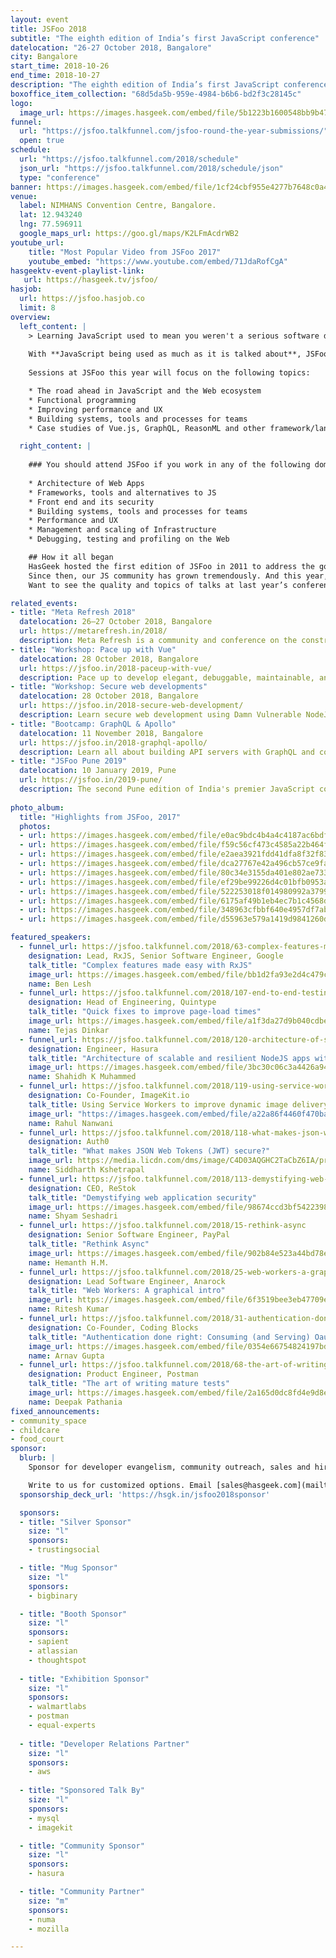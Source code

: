 ```yaml
---
layout: event
title: JSFoo 2018
subtitle: "The eighth edition of India’s first JavaScript conference"
datelocation: "26-27 October 2018, Bangalore"
city: Bangalore
start_time: 2018-10-26
end_time: 2018-10-27
description: "The eighth edition of India’s first JavaScript conference."
boxoffice_item_collection: "68d5da5b-959e-4984-b6b6-bd2f3c28145c"
logo:
  image_url: https://images.hasgeek.com/embed/file/5b1223b1600548bb9b4756f2f1c11e16
funnel:
  url: "https://jsfoo.talkfunnel.com/jsfoo-round-the-year-submissions/"
  open: true
schedule:
  url: "https://jsfoo.talkfunnel.com/2018/schedule"
  json_url: "https://jsfoo.talkfunnel.com/2018/schedule/json"
  type: "conference"
banner: https://images.hasgeek.com/embed/file/1cf24cbf955e4277b7648c0a483cc475
venue:
  label: NIMHANS Convention Centre, Bangalore.
  lat: 12.943240
  lng: 77.596911
  google_maps_url: https://goo.gl/maps/K2LFmAcdrWB2
youtube_url:
    title: "Most Popular Video from JSFoo 2017"
    youtube_embed: "https://www.youtube.com/embed/71JdaRofCgA"
hasgeektv-event-playlist-link:
   url: https://hasgeek.tv/jsfoo/
hasjob:
  url: https://jsfoo.hasjob.co
  limit: 8
overview:
  left_content: |
    > Learning JavaScript used to mean you weren't a serious software developer. Today, not learning JavaScript means the same thing. - **[Tim O'Reilly](https://www.linkedin.com/in/timo3/)**
    
    With **JavaScript being used as much as it is talked about**, JSFoo is certainly the most needed conference this year! The reasons for its popularity are also the reasons for its vulnerability (security-wise). Hence this edition will focus broadly on **JavaScript and security**.
  
    Sessions at JSFoo this year will focus on the following topics:

    * The road ahead in JavaScript and the Web ecosystem
    * Functional programming
    * Improving performance and UX
    * Building systems, tools and processes for teams
    * Case studies of Vue.js, GraphQL, ReasonML and other framework/language adoption.

  right_content: |
  
    ### You should attend JSFoo if you work in any of the following domains
   
    * Architecture of Web Apps
    * Frameworks, tools and alternatives to JS
    * Front end and its security
    * Building systems, tools and processes for teams
    * Performance and UX
    * Management and scaling of Infrastructure
    * Debugging, testing and profiling on the Web

    ## How it all began
    HasGeek hosted the first edition of JSFoo in 2011 to address the gowing needs of a niche community working with Javascript.
    Since then, our JS community has grown tremendously. And this year, we’re meeting again on **26 – 27 October** to explore new ideas and developments, to implement innovative solutions, and to learn from others’ experiences.
    Want to see the quality and topics of talks at last year’s conference? You can watch the [JSFoo 2017 videos](https://hasgeek.tv/jsfoo/jsfoo-2017) or the related [ReactFoo 2017 videos](https://hasgeek.tv/reactfoo/2017) to see what was on trend. Or check out the [2017 conference website](https://jsfoo.in/2017/).

related_events:
- title: "Meta Refresh 2018"
  datelocation: 26–27 October 2018, Bangalore
  url: https://metarefresh.in/2018/
  description: Meta Refresh is a community and conference on the construction of user experiences on the web.
- title: "Workshop: Pace up with Vue"
  datelocation: 28 October 2018, Bangalore
  url: https://jsfoo.in/2018-paceup-with-vue/
  description: Pace up to develop elegant, debuggable, maintainable, and organized applications
- title: "Workshop: Secure web developments"
  datelocation: 28 October 2018, Bangalore
  url: https://jsfoo.in/2018-secure-web-development/
  description: Learn secure web development using Damn Vulnerable NodeJS application
- title: "Bootcamp: GraphQL & Apollo"
  datelocation: 11 November 2018, Bangalore
  url: https://jsfoo.in/2018-graphql-apollo/
  description: Learn all about building API servers with GraphQL and conenct complex apps to GraphQL servers using Apollo.
- title: "JSFoo Pune 2019"
  datelocation: 10 January 2019, Pune
  url: https://jsfoo.in/2019-pune/
  description: The second Pune edition of India's premier JavaScript conference.
  
photo_album:
  title: "Highlights from JSFoo, 2017"
  photos:
  - url: https://images.hasgeek.com/embed/file/e0ac9bdc4b4a4c4187ac6bdf4b01df8b?size=640x480
  - url: https://images.hasgeek.com/embed/file/f59c56cf473c4585a22b464f062f3f98?size=640x480
  - url: https://images.hasgeek.com/embed/file/e2aea3921fdd41dfa8f32f836ba76574?size=640x480
  - url: https://images.hasgeek.com/embed/file/dca27767e42a496cb57ce9fab01ff7a1?size=640x480
  - url: https://images.hasgeek.com/embed/file/80c34e3155da401e802ae73364cab2b3?size=640x480
  - url: https://images.hasgeek.com/embed/file/ef29be99226d4c01bfb0953a6759496d?size=640x480
  - url: https://images.hasgeek.com/embed/file/522253018f014980992a37993e955451?size=640x480
  - url: https://images.hasgeek.com/embed/file/6175af49b1eb4ec7b1c4568dd6ee48f3?size=640x480
  - url: https://images.hasgeek.com/embed/file/348963cfbbf640e4957df7abd62a429d?size=640x480
  - url: https://images.hasgeek.com/embed/file/d55963e579a1419d9841260d88790cb3?size=640x480

featured_speakers:
  - funnel_url: https://jsfoo.talkfunnel.com/2018/63-complex-features-made-easy-with-rxjs
    designation: Lead, RxJS, Senior Software Engineer, Google
    talk_title: "Complex features made easy with RxJS"
    image_url: https://images.hasgeek.com/embed/file/bb1d2fa93e2d4c479c857ace88876c47?size=640x480
    name: Ben Lesh
  - funnel_url: https://jsfoo.talkfunnel.com/2018/107-end-to-end-testing-from-rookie-to-pro
    designation: Head of Engineering, Quintype
    talk_title: "Quick fixes to improve page-load times"
    image_url: https://images.hasgeek.com/embed/file/a1f3da27d9b040cdbeb1987b38e8d85a
    name: Tejas Dinkar
  - funnel_url: https://jsfoo.talkfunnel.com/2018/120-architecture-of-scalable-and-resilient-nodejs-apps
    designation: Engineer, Hasura
    talk_title: "Architecture of scalable and resilient NodeJS apps with GraphQL & event-driven serverless"
    image_url: https://images.hasgeek.com/embed/file/3bc30c06c3a4426a945f305228c9b84c
    name: Shahidh K Muhammed
  - funnel_url: https://jsfoo.talkfunnel.com/2018/119-using-service-workers-to-improve-dynamic-image-del
    designation: Co-Founder, ImageKit.io
    talk_title: Using Service Workers to improve dynamic image delivery in the browser
    image_url: "https://images.hasgeek.com/embed/file/a22a86f4460f470ba6c58913dfb7fddf"
    name: Rahul Nanwani
  - funnel_url: https://jsfoo.talkfunnel.com/2018/118-what-makes-json-web-tokens-jwt-secure
    designation: Auth0
    talk_title: "What makes JSON Web Tokens (JWT) secure?"
    image_url: https://media.licdn.com/dms/image/C4D03AQGHC2TaCbZ6IA/profile-displayphoto-shrink_800_800/0?e=1542240000&v=beta&t=1X051uvXeE3kXS-4XLYVQ3lwnYpgkdITCPkmuV5QywY
    name: Siddharth Kshetrapal
  - funnel_url: https://jsfoo.talkfunnel.com/2018/113-demystifying-web-application-security
    designation: CEO, ReStok
    talk_title: "Demystifying web application security"
    image_url: https://images.hasgeek.com/embed/file/98674ccd3bf5422398134ee149254c44?size=640x480
    name: Shyam Seshadri
  - funnel_url: https://jsfoo.talkfunnel.com/2018/15-rethink-async
    designation: Senior Software Engineer, PayPal
    talk_title: "Rethink Async"
    image_url: https://images.hasgeek.com/embed/file/902b84e523a44bd78e417c871342fad6
    name: Hemanth H.M.
  - funnel_url: https://jsfoo.talkfunnel.com/2018/25-web-workers-a-graphical-intro
    designation: Lead Software Engineer, Anarock
    talk_title: "Web Workers: A graphical intro"
    image_url: https://images.hasgeek.com/embed/file/6f3519bee3eb47709e36d9d3082a1cf2
    name: Ritesh Kumar
  - funnel_url: https://jsfoo.talkfunnel.com/2018/31-authentication-done-right-consuming-and-serving-oa
    designation: Co-Founder, Coding Blocks
    talk_title: "Authentication done right: Consuming (and Serving) Oauth2.0"
    image_url: https://images.hasgeek.com/embed/file/0354e66754824197bdc47c2fbf0a8068
    name: Arnav Gupta
  - funnel_url: https://jsfoo.talkfunnel.com/2018/68-the-art-of-writing-mature-tests
    designation: Product Engineer, Postman
    talk_title: "The art of writing mature tests"
    image_url: https://images.hasgeek.com/embed/file/2a165d0dc8fd4e9d8ed3cceae97857cd
    name: Deepak Pathania
fixed_announcements:
- community_space
- childcare
- food_court 
sponsor:
  blurb: |
    Sponsor for developer evangelism, community outreach, sales and hiring.

    Write to us for customized options. Email [sales@hasgeek.com](mailto:sales@hasgeek.com)
  sponsorship_deck_url: 'https://hsgk.in/jsfoo2018sponsor'

  sponsors:
  - title: "Silver Sponsor"
    size: "l"
    sponsors:
    - trustingsocial

  - title: "Mug Sponsor"
    size: "l"
    sponsors:
    - bigbinary

  - title: "Booth Sponsor"
    size: "l"
    sponsors:
    - sapient
    - atlassian
    - thoughtspot
    
  - title: "Exhibition Sponsor"
    size: "l"
    sponsors:
    - walmartlabs
    - postman    
    - equal-experts    
    
  - title: "Developer Relations Partner"
    size: "l"
    sponsors:
    - aws
    
  - title: "Sponsored Talk By"
    size: "l"
    sponsors:
    - mysql
    - imagekit

  - title: "Community Sponsor"
    size: "l"
    sponsors:
    - hasura

  - title: "Community Partner"
    size: "m"
    sponsors:
    - numa
    - mozilla

---
```

